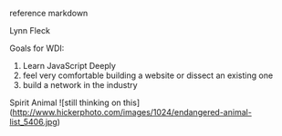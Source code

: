 reference markdown

Lynn Fleck

Goals for WDI: 
1) Learn JavaScript Deeply
2) feel very comfortable building a website or dissect an existing one
3) build a network in the industry

Spirit Animal 
![still thinking on this] (http://www.hickerphoto.com/images/1024/endangered-animal-list_5406.jpg)

